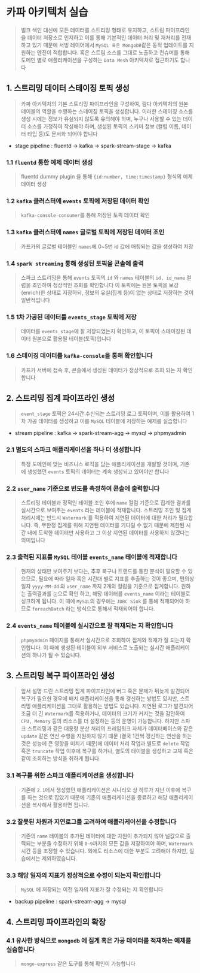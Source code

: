 # 카파 아키텍처 실습
> 벌크 색인 대신에 모든 데이터를 스트리밍 형태로 유지하고, 스트림 파이프라인을 데이터 저장소로 인지하고 이를 통해 기본적인 데이터 처리 및 재처리를 전재하고 있기 때문에 서빙 레이어에서 `MySQL 혹은 MongoDB`같은 동적 업데이트를 지원하는 엔진이 적합합니다. 혹은 스트림 소스를 그대로 노출하고 컨슈머를 통해 도메인 별로 애플리케이션을 구성하는 `Data Mesh` 아키텍처로 접근하기도 합니다


## 1. 스트리밍 데이터 스테이징 토픽 생성
>  카파 아키텍처의 기본 스트리밍 파이프라인을 구성하여, 람다 아키텍처의 원본 테이블의 역할을 수행하는 스테이징 토픽을 생성합니다. 이러한 스테이징 소스를 생성 시에는 정보가 유실되지 않도록 유의해야 하며, 누구나 사용할 수 있는 데이터 소스를 가정하여 작성해야 하며, 생성된 토픽의 스키마 정보 (컬럼 이름, 데이터 타입 등)도 문서화 되어야 합니다
* stage pipeline : fluentd -> kafka -> spark-stream-stage -> kafka 

### 1.1 `fluentd` 통한 예제 데이터 생성
> fluentd dummy plugin 을 통해 `{id:number, time:timestamp}` 형식의 예제 데이터 생성

### 1.2 `kafka` 클러스터에 `events` 토픽에 저장된 데이터 확인
> `kafka-console-consumer`를 통해 저장된 토픽 데이터 확인

### 1.3 `kafka` 클러스터에 `names` 글로벌 토픽에 저장된 데이터 조인
> 카프카의 글로벌 테이블인 `names`에 0~5번 id 값에 매칭되는 값을 생성하여 저장

### 1.4  `spark streaming` 통해 생성된 토픽을 콘솔에 출력
> 스파크 스트리밍을 통해 `events` 토픽의 `id` 와 `names` 테이블의 `id, id_name` 컬럼을 조인하여 정상적인 조회를 확인합니다
> 이 토픽에는 원본 토픽을 보강(enrich)한 상태로 저장하되, 정보의 유실(집계 등)이 없는 상태로 저장하는 것이 일반적입니다

### 1.5 1차 가공된 데이터를 `events_stage` 토픽에 저장
> 데이터를 `events_stage`에 잘 저장되었는지 확인하고, 이 토픽이 스테이징된 데이터 원본으로 활용될 테이블(토픽)입니다 

### 1.6 스테이징 데이터를 `kafka-console`을 통해 확인합니다
> 카프카 서버에 접속 후, 콘솔에서 생성된 데이터가 정상적으로 조회 되는 지 확인합니다


## 2. 스트리밍 집계 파이프라인 생성
>  `event_stage` 토픽은 24시간 수신되는 스트리밍 로그 토픽이며, 이를 활용하여 1차 가공 데이터를 생성하고 이를 `MySQL` 테이블에 저장하는 예제를 실습합니다
* stream pipeline : kafka -> spark-stream-agg -> mysql -> phpmyadmin

### 2.1 별도의 스파크 애플리케이션을 하나 더 생성합니다
>  특정 도메인에 맞는 비즈니스 로직을 담는 애플리케이션을 개발할 것이며, 기존에 생성했던 `events` 토픽의 데이터는 계속 생성되고 있어야만 합니다

### 2.2 `user_name` 기준으로 빈도를 측정하여 콘솔에 출력합니다
>  스트리밍 테이블과 정적인 테이블 조인 후에 `name` 컬럼 기준으로 집계한 결과를 실시간으로 보여주는 `events` 라는 테이블에 적재합니다. 스트리밍 조인 및 집계 처리시에는 반드시 `Watermark` 를 적용하여 지연된 데이터에 대한 처리가 필요합니다. 즉, 무한정 집계를 위해 지연된 데이터를 기다릴 수 없기 때문에 제한된 시간 내에 도착한 데이터만 사용하고 그 이상 지연된 데이터를 사용하지 않겠다는 의미입니다

### 2.3 출력된 지표를 `MySQL` 테이블 `events_name` 테이블에 적재합니다
>  현재의 상태만 보여주기 보다는, 추후 복구나 트랜드를 통한 분석이 필요할 수 있으므로, 필요에 따라 일자 혹은 시간대 별로 지표를 추출하는 것이 좋으며, 편의상 일자 `yyyy-MM-dd` 와 `user_name` 까지 2개의 컬럼을 기준으로 집계합니다. 원하는 출력결과를 눈으로 확인 하고, 해당 데이터를 `events_name` 이라는 테이블로 싱크하게 됩니다. 이 때에 `MySQL`의 경우에는 `JDBC Sink` 를 통해 적재되어야 하므로 `foreachBatch` 라는 방식으로 통해서 적재되어야 합니다.

### 2.4 `events_name` 테이블에 실시간으로 잘 적재되는 지 확인합니다
> `phpmyadmin` 페이지를 통해서 실시간으로 조회하여 집계와 적재가 잘 되는지 확인합니다. 이 때에 생성된 테이블이 외부 서비스로 노출되는 실시간 애플리케이션의 하나가 될 수 있습니다.


## 3. 스트리밍 복구 파이프라인 생성
>   앞서 설명 드린 스트리밍 집계 파이프라인에 버그 혹은 문제가 뒤늦게 발견되어 복구가 필요한 경우에 배치 애플리케이션을 통해 갱신하는 방법도 있지만, 스트리밍 애플리케이션을 그대로 활용하는 방법도 있습니다. 지연된 로그가 발견되어 조금 더 긴 `Watermark`를 적용하거나, 데이터의 크기가 커지는 것을 감안하여 `CPU, Memory` 등의 리소스를 더 설정하는 등의 운영이 가능합니다. 하지만 스파크 스트리밍과 같은 대용량 분산 처리의 프레임워크 자체가 데이터베이스와 같은 `update` 같은 연산 수행을 지원하지 않기 떄문 (결국 1건씩 갱신하는 연산을 하는 것은 성능에 큰 영향을 미치기 때문)에 데이터 처리 작업과 별도로 `delete` 작업 혹은 `truncate` 작업 이후에 복구를 하거나, 별도의 테이블을 생성하고 교체 혹은 같이 조회하는 방식을 취하게 됩니다. 

### 3.1 복구를 위한 스파크 애플리케이션을 생성합니다

>  기존에 `2.1`에서 생성했던 애플리케이션은 시나리오 상 하루가 지난 이후에 복구를 하는 것으로 잡았기 때문에 기존의 애플리케이션을 종료하고 해당 애플리케이션을 복사해서 활용하면 됩니다.

### 3.2 잘못된 차원과 지연로그를 고려하여 애플리케이션을 수정합니다

>  기존의 `name` 테이블의 추가된 데이터에 대한 차원이 추가되지 않아 널값으로 출력되는 부분을 수정하기 위해 `0~9`까지의 모든 값을 저장하여야 하며, `Watermark` 시간 등을 조정할 수 있습니다. 외에도 리소스에 대한 부분도 고려해야 하지만, 실습에서는 제외하였습니다.

### 3.3 해당 일자의 지표가 정상적으로 수정이 되는지 확인합니다

> `MySQL` 에 저장되는 이전 일자의 지표가 잘 수정되는 지 확인합니다
* backup pipeline : spark-stream-agg -> mysql


## 4. 스트리밍 파이프라인의 확장
### 4.1 유사한 방식으로 `mongodb` 에 집계 혹은 가공 데이터를 적재하는 예제를 실습합니다
> `mongo-express` 같은 도구를 통해 확인이 가능합니다

